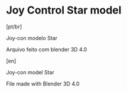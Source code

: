 # Joy Control Star model

[pt/br]

Joy-con modelo Star

 Arquivo feito com blender 3D 4.0

[en]
 
Joy-con model Star

 File made with Blender 3D 4.0 